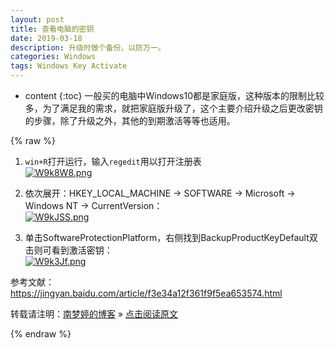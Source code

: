 ```yaml
---
layout: post
title: 查看电脑的密钥  
date: 2019-03-18
description: 升级时做个备份，以防万一。
categories: Windows  
tags: Windows Key Activate   
---
```


* content
{:toc}
一般买的电脑中Windows10都是家庭版，这种版本的限制比较多，为了满足我的需求，就把家庭版升级了，这个主要介绍升级之后更改密钥的步骤，除了升级之外，其他的到期激活等等也适用。  





{% raw %}
1. `win+R`打开运行，输入`regedit`用以打开注册表  
   [![W9k8W8.png](https://z3.ax1x.com/2021/07/11/W9k8W8.png)](https://imgtu.com/i/W9k8W8)  
   
[//]: # (![][pt_01])  

2. 依次展开：HKEY_LOCAL_MACHINE -> SOFTWARE -> Microsoft -> Windows NT -> CurrentVersion：  
   [![W9kJSS.png](https://z3.ax1x.com/2021/07/11/W9kJSS.png)](https://imgtu.com/i/W9kJSS)  

[//]: # (![][pt_02])

3. 单击SoftwareProtectionPlatform，右侧找到BackupProductKeyDefault双击则可看到激活密钥：  
   [![W9k3Jf.png](https://z3.ax1x.com/2021/07/11/W9k3Jf.png)](https://imgtu.com/i/W9k3Jf)

[//]: # (![][pt_03])  

参考文献：  
https://jingyan.baidu.com/article/f3e34a12f361f9f5ea653574.html  

转载请注明：[南梦婷的博客](https://norah2.github.io) » [点击阅读原文](https://norah2.github.io/2019/03/view_keys/) 

<!--本文用到的链接
[pt_01]: /images/posts/view_keys/01.png  
[pt_02]: /images/posts/view_keys/02.png  
[pt_03]: /images/posts/view_keys/03.png  
[![W9k8W8.png](https://z3.ax1x.com/2021/07/11/W9k8W8.png)](https://imgtu.com/i/W9k8W8)
[![W9kJSS.png](https://z3.ax1x.com/2021/07/11/W9kJSS.png)](https://imgtu.com/i/W9kJSS)
[![W9k3Jf.png](https://z3.ax1x.com/2021/07/11/W9k3Jf.png)](https://imgtu.com/i/W9k3Jf)
-->
{% endraw %}